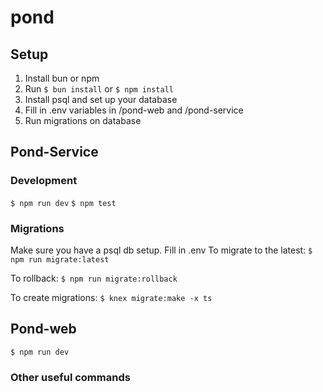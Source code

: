 # pond
## Setup

1. Install bun or npm
2. Run `$ bun install` or `$ npm install`
3. Install psql and set up your database
4. Fill in .env variables in /pond-web and /pond-service
5. Run migrations on database

## Pond-Service
### Development
`$ npm run dev`
`$ npm test`
### Migrations
Make sure you have a psql db setup. Fill in .env
To migrate to the latest:
`$ npm run migrate:latest`

To rollback:
`$ npm run migrate:rollback`

To create migrations:
`$ knex migrate:make -x ts`

## Pond-web
`$ npm run dev`

### Other useful commands
